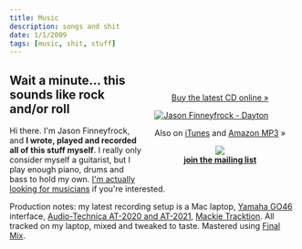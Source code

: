 ```yaml
---
title: Music
description: songs and shit
date: 1/1/2009
tags: [music, shit, stuff]
---
```


<div id="music">

<div style="float:right;padding:20px">
<p align="center"><a title="Buy Dayton from Jason Finneyfrock at CDBaby.com"  href="http://www.cdbaby.com/cd/jasonfinneyfrock">Buy the latest CD online »</a></p>
<a title="Buy Dayton by Jason Finneyfrock at CDBaby.com" href="http://www.cdbaby.com/cd/jasonfinneyfrock"><img src="http://cdbaby.name/j/a/jasonfinneyfrock.jpg" alt="Jason Finneyfrock - Dayton" /></a>
<p align="center">Also on <a href="http://itunes.apple.com/us/album/dayton/id345474744">iTunes</a> and <a href="http://www.amazon.com/gp/product/B0039FC06A/ref=dm_sp_alb">Amazon MP3</a> »</p>
<p align="center"><img src="http://www.communityhospicecare.com/wordpress/wp-content/themes/default/images/email-icon.gif" /><br /><b><a href="/subscribe">join the mailing list</a></b></p>
</div>


<h2>Wait a minute... this sounds like rock and/or roll<br /></h2>
<p>Hi there. I'm Jason Finneyfrock, and <b>I wrote, played and recorded all of this stuff myself</b>. I really only consider myself a guitarist, but I play enough piano, drums and bass to hold my own. <a href="/musicians-wanted">I'm actually looking for musicians</a> if you're interested. </p>
<p>Production notes: my latest recording setup is a Mac laptop, <a rel="nofollow" href="http://www.yamahasynth.com/products/go46/index.html">Yamaha GO46</a> interface, <a rel="nofollow" href="http://www.audio-technica.com/cms/wired_mics/80a15233981be556/index.html">Audio-Technica AT-2020 and AT-2021</a>, <a rel="nofollow" href="http://www.mackie.com/products/tracktion3/splash.html">Mackie Tracktion</a>. All tracked on my laptop, mixed and tweaked to taste. Mastered using <a href="http://my.mackie.com/store2/p.asp?p=fm">Final Mix</a>.</p>

<div id="ringtones" style="display:none"> 
<form action="https://www.paypal.com/cgi-bin/webscr" method="post">
<input type="hidden" name="cmd" value="_s-xclick">
<input type="hidden" name="hosted_button_id" value="6261878">
<input type="image" src="https://www.paypal.com/en_US/i/btn/btn_donate_LG.gif" border="0" name="submit" alt="PayPal - The safer, easier way to pay online!">
<img alt="" border="0" src="https://www.paypal.com/en_US/i/scr/pixel.gif" width="1" height="1">
</form>

Wanna throw a lowly guitar player a few nickels?

<br /><br />
<p><b>FREE Ringtones</b><br />
<p>I've made a few ringtones for the iPhone that you might dig:</p>
<ul>
<li><a href="http://frockenstein-mp3.s3.amazonaws.com/Call Me.m4r">Merle Haggard - Call Me</a></li>
<li><a href="http://frockenstein-mp3.s3.amazonaws.com/Calling You.m4r">Ralph Stanley - Calling You</a></li>
<li><a href="http://frockenstein-mp3.s3.amazonaws.com/Who Is It_.m4r">Talking Heads - Who Is It?</a></li>
<li><a href="http://frockenstein-mp3.s3.amazonaws.com/Who Are You_.m4r">The Who - Who Are You?</a></li>
<li><a href="http://frockenstein-mp3.s3.amazonaws.com/So Whatcha Want_.m4r">Beastie Boys - So Whatcha Want</a></li>
<li><a href="http://frockenstein-mp3.s3.amazonaws.com/Get It Together.m4r">Beastie Boys - Get It Together</a></li>
</ul>
<p>Save these to your computer, then open 'em in iTunes - the file format .m4r tells it that it's a ringtone, and you just have to make sure you set your phone to sync ringtones. Donezo!
</div>
       


</div>